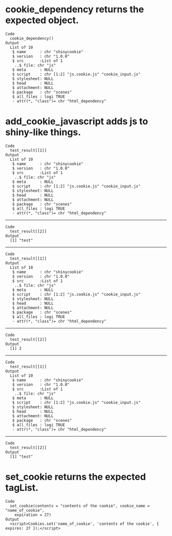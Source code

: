 # cookie_dependency returns the expected object.

    Code
      cookie_dependency()
    Output
      List of 10
       $ name      : chr "shinycookie"
       $ version   : chr "1.0.0"
       $ src       :List of 1
        ..$ file: chr "js"
       $ meta      : NULL
       $ script    : chr [1:2] "js.cookie.js" "cookie_input.js"
       $ stylesheet: NULL
       $ head      : NULL
       $ attachment: NULL
       $ package   : chr "scenes"
       $ all_files : logi TRUE
       - attr(*, "class")= chr "html_dependency"

# add_cookie_javascript adds js to shiny-like things.

    Code
      test_result[[1]]
    Output
      List of 10
       $ name      : chr "shinycookie"
       $ version   : chr "1.0.0"
       $ src       :List of 1
        ..$ file: chr "js"
       $ meta      : NULL
       $ script    : chr [1:2] "js.cookie.js" "cookie_input.js"
       $ stylesheet: NULL
       $ head      : NULL
       $ attachment: NULL
       $ package   : chr "scenes"
       $ all_files : logi TRUE
       - attr(*, "class")= chr "html_dependency"

---

    Code
      test_result[[2]]
    Output
      [1] "test"

---

    Code
      test_result[[1]]
    Output
      List of 10
       $ name      : chr "shinycookie"
       $ version   : chr "1.0.0"
       $ src       :List of 1
        ..$ file: chr "js"
       $ meta      : NULL
       $ script    : chr [1:2] "js.cookie.js" "cookie_input.js"
       $ stylesheet: NULL
       $ head      : NULL
       $ attachment: NULL
       $ package   : chr "scenes"
       $ all_files : logi TRUE
       - attr(*, "class")= chr "html_dependency"

---

    Code
      test_result[[2]]
    Output
      [1] 2

---

    Code
      test_result[[1]]
    Output
      List of 10
       $ name      : chr "shinycookie"
       $ version   : chr "1.0.0"
       $ src       :List of 1
        ..$ file: chr "js"
       $ meta      : NULL
       $ script    : chr [1:2] "js.cookie.js" "cookie_input.js"
       $ stylesheet: NULL
       $ head      : NULL
       $ attachment: NULL
       $ package   : chr "scenes"
       $ all_files : logi TRUE
       - attr(*, "class")= chr "html_dependency"

---

    Code
      test_result[[2]]
    Output
      [1] "test"

# set_cookie returns the expected tagList.

    Code
      set_cookie(contents = "contents of the cookie", cookie_name = "name_of_cookie",
        expiration = 27)
    Output
      <script>Cookies.set('name_of_cookie', 'contents of the cookie', { expires: 27 });</script>

